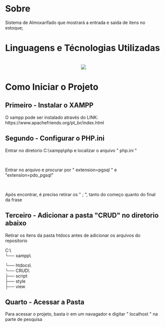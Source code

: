 <h1>Sobre</h1>
Sistema de Almoxarifado que mostrará a entrada e saida de itens no estoque;



<h1>Linguagens e Técnologias Utilizadas</h1>
<div style="display: inline_block" align="center" ><br>
    <a href="https://skillicons.dev">
    <img src="https://skillicons.dev/icons?i=git,postgres,php,vscode" />
  </a>
</div>
  <h1>Como Iniciar o Projeto</h1>

  <h2>Primeiro - Instalar o XAMPP</h2>
  <p>O xampp pode ser instalado através do LINK: https://www.apachefriends.org/pt_br/index.html</p>
  
  <h2>Segundo - Configurar o PHP.ini</h2>
  <p>Entrar no diretorio C:\xampp\php e localizar o arquivo " php.ini "</p>
  <br>
  <p>Entrar no arquivo e procurar por " extension=pgsql " e "extension=pdo_pgsql"</p>
  <br>
  <p>Após encontrar, é preciso retirar os " ; ", tanto do começo quanto do final da frase</p>

<h2>Terceiro - Adicionar a pasta "CRUD" no diretorio abaixo</h2>
 <p> Retirar os itens da pasta htdocs antes de adicionar os arquivos do repositorio</p>
   
<p>
    C:\
    <br>
    └── xampp\
    <br>
    <div style="margin-left:" 15px>
    └── htdocs\
    <br>
        └── CRUD\
    <br>
            ├── script
    <br>
            ├── style
    <br>
            ├── view
        </div>
</p>

<h2>Quarto - Acessar a Pasta</h2>
<p>Para acessar o projeto, basta ir em um navagador e digitar " localhost " na parte de pesquisa</p>
